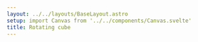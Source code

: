 ```yaml
---
layout: ../../layouts/BaseLayout.astro
setup: import Canvas from '../../components/Canvas.svelte'
title: Rotating cube
---
```


<Canvas example='cube' client:only />
